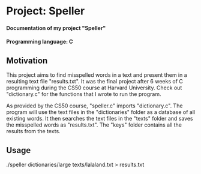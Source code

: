 # Project: Speller

#### Documentation of my project "Speller"

#### Programming language: C

## Motivation 

This project aims to find misspelled words in a text and present them in a resulting text file "results.txt". It was the final project after 6 weeks of C programming during the CS50 course at Harvard University. Check out "dictionary.c" for the functions that I wrote to run the program. 
 
 As provided by the CS50 course, "speller.c" imports "dictionary.c". The program will use the text files in the "dictionaries" folder as a database of all existing words. It then searches the text files in the "texts" folder and saves the misspelled words as "results.txt". The "keys" folder contains all the results from the texts.

 ## Usage 

./speller dictionaries/large texts/lalaland.txt > results.txt 
